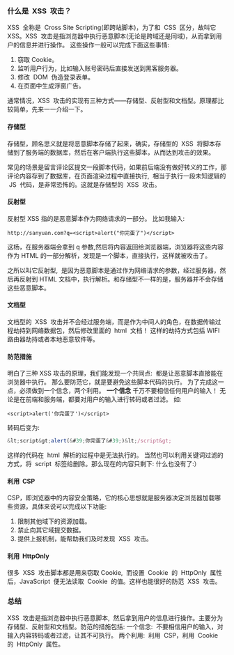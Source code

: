 ### 什么是  XSS  攻击？

XSS  全称是  Cross Site Scripting(即跨站脚本)，为了和  CSS  区分，故叫它 XSS。XSS  攻击是指浏览器中执行恶意脚本(无论是跨域还是同域)，从而拿到用户的信息并进行操作。
这些操作一般可以完成下面这些事情:

1. 窃取 Cookie。
2. 监听用户行为，比如输入账号密码后直接发送到黑客服务器。
3. 修改  DOM  伪造登录表单。
4. 在页面中生成浮窗广告。

通常情况，XSS  攻击的实现有三种方式——存储型、反射型和文档型。原理都比较简单，先来一一介绍一下。

#### 存储型

存储型，顾名思义就是将恶意脚本存储了起来，确实，存储型的  XSS  将脚本存储到了服务端的数据库，然后在客户端执行这些脚本，从而达到攻击的效果。

常见的场景是留言评论区提交一段脚本代码，如果前后端没有做好转义的工作，那评论内容存到了数据库，在页面渲染过程中直接执行,  相当于执行一段未知逻辑的  JS  代码，是非常恐怖的。这就是存储型的  XSS  攻击。

#### 反射型

反射型 XSS 指的是恶意脚本作为网络请求的一部分。
比如我输入:

```
http://sanyuan.com?q=<script>alert("你完蛋了")</script>
```

这杨，在服务器端会拿到 q 参数,然后将内容返回给浏览器端，浏览器将这些内容作为 HTML 的一部分解析，发现是一个脚本，直接执行，这样就被攻击了。

之所以叫它反射型,  是因为恶意脚本是通过作为网络请求的参数，经过服务器，然后再反射到 HTML 文档中，执行解析。和存储型不一样的是，服务器并不会存储这些恶意脚本。

#### 文档型

文档型的  XSS  攻击并不会经过服务端，而是作为中间人的角色，在数据传输过程劫持到网络数据包，然后修改里面的  html  文档！
这样的劫持方式包括 WIFI 路由器劫持或者本地恶意软件等。

#### 防范措施

明白了三种 XSS 攻击的原理，我们能发现一个共同点:  都是让恶意脚本直接能在浏览器中执行。
那么要防范它，就是要避免这些脚本代码的执行。
为了完成这一点，必须做到一个信念，两个利用。
**一个信念**
千万不要相信任何用户的输入！
无论是在前端和服务端，都要对用户的输入进行转码或者过滤。
如:

```
<script>alert('你完蛋了')</script>
```

转码后变为:

```js
&lt;script&gt;alert(&#39;你完蛋了&#39;)&lt;/script&gt;
```

这样的代码在  html  解析的过程中是无法执行的。
当然也可以利用关键词过滤的方式，将  script  标签给删除。那么现在的内容只剩下:
什么也没有了:）

#### 利用  CSP

CSP，即浏览器中的内容安全策略，它的核心思想就是服务器决定浏览器加载哪些资源，具体来说可以完成以下功能:

1. 限制其他域下的资源加载。
2. 禁止向其它域提交数据。
3. 提供上报机制，能帮助我们及时发现  XSS  攻击。

#### 利用  HttpOnly

很多  XSS  攻击脚本都是用来窃取 Cookie,  而设置  Cookie  的  HttpOnly  属性后，JavaScript  便无法读取  Cookie  的值。这样也能很好的防范  XSS  攻击。

### 总结

XSS  攻击是指浏览器中执行恶意脚本,  然后拿到用户的信息进行操作。主要分为存储型、反射型和文档型。防范的措施包括:
一个信念:  不要相信用户的输入，对输入内容转码或者过滤，让其不可执行。
两个利用:  利用  CSP，利用  Cookie  的  HttpOnly  属性。
